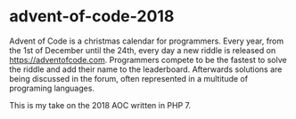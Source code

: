 # advent-of-code-2018

Advent of Code is a christmas calendar for programmers. Every year, from the 1st of December until the 24th, every day a new riddle is released on https://adventofcode.com. Programmers compete to be the fastest to solve the riddle and add their name to the leaderboard. Afterwards solutions are being discussed in the forum, often represented in a multitude of programing languages.

This is my take on the 2018 AOC written in PHP 7.
